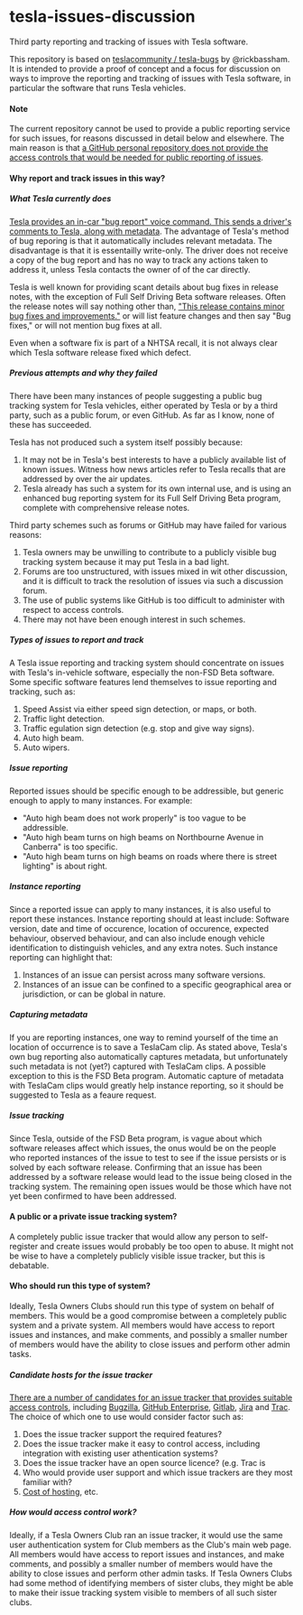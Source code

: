 # tesla-issues-discussion
Third party reporting and tracking of issues with Tesla software.

This repository is based on [teslacommunity / tesla-bugs](https://github.com/teslacommunity/tesla-bugs) by @rickbassham. It is intended to provide a proof of concept and a focus for discussion on ways to improve the reporting and tracking of issues with Tesla software, in particular the software that runs Tesla vehicles.

#### Note
The current repository cannot be used to provide a public reporting service for such issues, for reasons discussed in detail below and elsewhere. The main reason is that [a GitHub personal repository does not provide the access controls that would be needed for public reporting of issues](https://docs.github.com/en/account-and-profile/setting-up-and-managing-your-personal-account-on-github/managing-personal-account-settings/permission-levels-for-a-personal-account-repository#collaborator-access-for-a-repository-owned-by-a-personal-account).

#### Why report and track issues in this way?

##### What Tesla currently does

[Tesla provides an in-car "bug report" voice command. This sends a driver's comments to Tesla, along with metadata](https://www.tesla.com/ownersmanual/model3/en_gb/GUID-85DDA8E1-596D-4980-9C17-C4F4E0FAA280.html).
The advantage of Tesla's method of bug reporing is that it automatically includes relevant metadata.
The disadvantage is that it is essentailly write-only. The driver does not receive a copy of the bug report and has no way to track any actions taken to address it, unless Tesla contacts the owner of of the car directly.

Tesla is well known for providing scant details about bug fixes in release notes, with the exception of Full Self Driving Beta software releases.
Often the release notes will say nothing other than, ["This release contains minor bug fixes and improvements."](
https://teslascope.com/teslapedia/software/2021.4.18) or will list feature changes and then say "Bug fixes," or will not mention bug fixes at all.

Even when a software fix is part of a NHTSA recall, it is not always clear which Tesla software release fixed which defect.

##### Previous attempts and why they failed

There have been many instances of people suggesting a public bug tracking system for Tesla vehicles, either operated by Tesla or by a third party, such as a public forum, or even GitHub. As far as I know, none of these has succeeded.

Tesla has not produced such a system itself possibly because:
1. It may not be in Tesla's best interests to have a publicly available list of known issues. Witness how news articles refer to Tesla recalls that are addressed by over the air updates.
2. Tesla already has such a system for its own internal use, and is using an enhanced bug reporting system for its Full Self Driving Beta program, complete with comprehensive release notes.

Third party schemes such as forums or GitHub may have failed for various reasons:
1. Tesla owners may be unwilling to contribute to a publicly visible bug tracking system because it may put Tesla in a bad light.
2. Forums are too unstructured, with issues mixed in wit other discussion, and it is difficult to track the resolution of issues via such a discussion forum.
3. The use of public systems like GitHub is too difficult to administer with respect to access controls.
4. There may not have been enough interest in such schemes.

##### Types of issues to report and track

A Tesla issue reporting and tracking system should concentrate on issues with Tesla's in-vehicle software, especially the non-FSD Beta software. Some specific software features lend themselves to issue reporting and tracking, such as:
1. Speed Assist via either speed sign detection, or maps, or both.
2. Traffic light detection.
3. Traffic egulation sign detection (e.g. stop and give way signs).
4. Auto high beam.
5. Auto wipers.

##### Issue reporting

Reported issues should be specific enough to be addressible, but generic enough to apply to many instances. For example:

* "Auto high beam does not work properly" is too vague to be addressible.
* "Auto high beam turns on high beams on Northbourne Avenue in Canberra" is too specific.
* "Auto high beam turns on high beams on roads where there is street lighting" is about right.

##### Instance reporting

Since a reported issue can apply to many instances, it is also useful to report these instances. 
Instance reporting should at least include:
Software version, date and time of occurence, location of occurence, expected behaviour, observed behaviour,
and can also include enough vehicle identification to distinguish vehicles, and any extra notes.
Such instance reporting can highlight that:
1. Instances of an issue can persist across many software versions.
2. Instances of an issue can be confined to a specific geographical area or jurisdiction, or can be global in nature.

##### Capturing metadata

If you are reporting instances, one way to remind yourself of the time an location of occurrence is to save a TeslaCam clip.
As stated above, Tesla's own bug reporting also automatically captures metadata, but unfortunately such metadata is not (yet?) captured with TeslaCam clips.
A possible exception to this is the FSD Beta program.
Automatic capture of metadata with TeslaCam clips would greatly help instance reporting, so it should be suggested to Tesla as a feaure request.

##### Issue tracking

Since Tesla, outside of the FSD Beta program, is vague about which software releases affect which issues, the onus would be on the people who reported instances of the issue to test to see if the issue persists or is solved by each software release. Confirming that an issue has been addressed by a software release would lead to the issue being closed in the tracking system. The remaining open issues would be those which have not yet been confirmed to have been addressed.

#### A public or a private issue tracking system?

A completely public issue tracker that would allow any person to self-register and create issues would probably be too open to abuse.
It might not be wise to have a completely publicly visible issue tracker, but this is debatable.

#### Who should run this type of system?

Ideally, Tesla Owners Clubs should run this type of system on behalf of members. 
This would be a good compromise between a completely public system and a private system.
All members would have access to report issues and instances, and make comments, and possibly a smaller number of members would have the ability to close issues and perform other admin tasks.

##### Candidate hosts for the issue tracker

[There are a number of candidates for an issue tracker that provides suitable access controls](https://en.wikipedia.org/wiki/Comparison_of_issue-tracking_systems), including [Bugzilla](https://www.bugzilla.org/), [GitHub Enterprise](https://docs.github.com/en/enterprise-server@3.6/admin/overview/about-github-for-enterprises), [Gitlab](https://docs.gitlab.com/ee/subscriptions/), [Jira](https://www.atlassian.com/software/jira) and [Trac](https://trac.edgewall.org/).
The choice of which one to use would consider factor such as:
1. Does the issue tracker support the required features?
2. Does the issue tracker make it easy to control access, including integration with existing user athentication systems?
3. Does the issue tracker have an open source licence? (e.g. Trac is 
4. Who would provide user support and which issue trackers are they most familiar with?
5. [Cost of hosting](https://trac.edgewall.org/wiki/CommercialServices), etc.

##### How would access control work?

Ideally, if a Tesla Owners Club ran an issue tracker, it would use the same user authentication system for Club members as the Club's main web page.
All members would have access to report issues and instances, and make comments, and possibly a smaller number of members would have the ability to close issues and perform other admin tasks.
If Tesla Owners Clubs had some method of identifying members of sister clubs, they might be able to make their issue tracking system visible to members of all such sister clubs.
